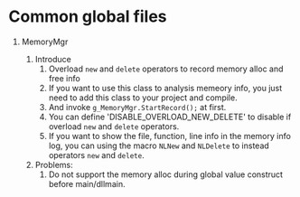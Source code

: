 # Common global files

1. MemoryMgr

    1. Introduce
        1. Overload `new` and `delete` operators to record memory alloc and free info
        2. If you want to use this class to analysis memeory info, you just need to add this class to your project and compile.
        3. And invoke  `g_MemoryMgr.StartRecord();` at first.
        4. You can define 'DISABLE_OVERLOAD_NEW_DELETE' to disable if overload `new` and `delete` operators.
        5. If you want to show the file, function, line info in the memory info log, you can using the macro `NLNew` and `NLDelete` to instead operators `new` and `delete`.
    2. Problems:
        1. Do not support the memory alloc during global value construct before main/dllmain.